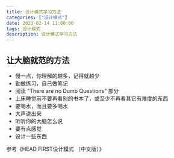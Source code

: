 ```yaml
---
title: 设计模式学习方法
categories: ["设计模式"]
date: 2023-02-14 11:00:00
tags: 设计模式
description: 设计模式学习方法
---
```


## 让大脑就范的方法

* 慢一点，你理解的越多，记得就越少
* 勤做练习，自己做笔记
* 阅读 "There are no Dumb Questions" 部分
* 上床睡觉前不要再看别的书本了，或至少不再看其它有难度的东西
* 要喝水，而且要多喝水
* 大声说出来
* 听听你的大脑怎么说
* 要有点感觉
* 设计一些东西

参考《HEAD FIRST设计模式 （中文版）》